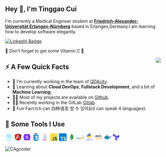 <h2>Hey 👋, I'm Tinggao Cui</h2>
<p>I'm currently a Medical Engineer student at <strong><a href="https://www.fau.de/">Friedrich-Alexander-Universität Erlangen-Nürnberg</a></strong> based in Erlangen,Germany.I am learning how to develop software elegantly.</p>
<p> <a href="https://www.linkedin.com/in/tinggao-c-1067b3221/"><img src="https://img.shields.io/badge/-@Tinggao Cui-0077B5?style=flat-square&amp;labelColor=0077B5&amp;logo=LinkedIn&amp;link=https://www.linkedin.com/in/tinggao-c-1067b3221/" alt="LinkedIn Badge"></a> </p>
<p>🍊 Don't forget to get some Vitamin C 🍊</p>
<img align="right" src="https://media1.giphy.com/media/13HgwGsXF0aiGY/giphy.gif" />
<h2>⚡️ A Few Quick Facts</h2>
<ul>
<!-- <li>🔭 I’m currently working on <a ">Cirrus</a>.</li> -->
<li>👯 I’m currently working in the team of <a href="(https://qdacity.com/)">QDAcity</a>.</li>
<li>🧐 Learning about <strong>Cloud DevOps</strong>, <strong>Fullstack Development</strong>, and a bit of <strong>Machine Learning</strong>.</li>
<li>👨‍💻 Most of my projects are available on <a href="https://github.com/CAgcoder">Github</a>.</li>
<li>👨‍💻 Recently working in the GitLab <a href="https://gitlab.com/CAgcoder">Gitlab</a>.</li>
<!-- <li>💬 Ping me about <strong>react, Angular, and cloud stuff</strong>.</li> -->
<!-- <li>📙 Check out my <a href="https://www.stanleylim.me/resume/resume.pdf">resume</a>.</li> -->
<li>🎉 Fun Fact:Ich can 四种语言 할 수 있어요(I can speak 4 languages). </li>
</ul>


<h2>🚀 Some Tools I Use</h2>
<p align="left">
<img src="https://raw.githubusercontent.com/devicons/devicon/master/icons/react/react-original-wordmark.svg" alt="react" width="25" height="25" />
<img src="https://raw.githubusercontent.com/devicons/devicon/master/icons/angularjs/angularjs-original.svg" alt="angular-js" width="25" height="25" />
<img src="https://raw.githubusercontent.com/devicons/devicon/master/icons/bootstrap/bootstrap-plain.svg" alt="bootstrap" width="25" height="25" />
<img src="https://raw.githubusercontent.com/devicons/devicon/master/icons/css3/css3-original-wordmark.svg" alt="css3" width="25" height="25" />
<!-- <img src="https://raw.githubusercontent.com/devicons/devicon/master/icons/gulp/gulp-plain.svg" alt="gulp" width="25" height="25" /> -->
<img src="https://raw.githubusercontent.com/devicons/devicon/master/icons/java/java-original-wordmark.svg" alt="java" width="25" height="25" />
<img src="https://raw.githubusercontent.com/devicons/devicon/master/icons/javascript/javascript-original.svg" alt="javascript" width="25" height="25" />
<img src="https://raw.githubusercontent.com/devicons/devicon/master/icons/typescript/typescript-original.svg" alt="typescript" width="25" height="25" />
<!-- <img src="https://raw.githubusercontent.com/devicons/devicon/master/icons/dot-net/dot-net-original.svg" alt=".NET" width="25" height="25" /> -->
<img src="https://raw.githubusercontent.com/devicons/devicon/master/icons/mongodb/mongodb-original.svg" alt="mongodb" width="25" height="25" />
<img src="https://raw.githubusercontent.com/devicons/devicon/master/icons/mysql/mysql-original-wordmark.svg" alt="mysql" width="25" height="25" />
<!-- <img src="https://raw.githubusercontent.com/devicons/devicon/master/icons/redis/redis-original-wordmark.svg" alt="redis" width="25" height="25" /> -->
<!-- <img src="https://raw.githubusercontent.com/devicons/devicon/master/icons/nodejs/nodejs-original-wordmark.svg" alt="nodejs" width="25" height="25" /> -->
<!-- <img src="https://www.vectorlogo.zone/logos/springio/springio-icon.svg" alt="spring" width="25" height="25" /> -->
<img src="https://raw.githubusercontent.com/devicons/devicon/master/icons/python/python-original-wordmark.svg" alt="python" width="25" height="25" />
<!-- <img src="https://raw.githubusercontent.com/devicons/devicon/master/icons/nginx/nginx-original.svg" alt="nginx" width="25" height="25" /> -->
<!-- <img src="https://raw.githubusercontent.com/devicons/devicon/master/icons/cucumber/cucumber-plain.svg" alt="cucumber" width="25" height="25" /> -->
<!-- <img src="https://raw.githubusercontent.com/devicons/devicon/master/icons/heroku/heroku-plain.svg" alt="heroku" width="25" height="25" /> -->
<!-- <img src="https://raw.githubusercontent.com/devicons/devicon/master/icons/travis/travis-plain.svg" alt="travis" width="25" height="25" /> -->
<img src="https://raw.githubusercontent.com/github/explore/80688e429a7d4ef2fca1e82350fe8e3517d3494d/topics/aws/aws.png" alt="aws" width="25" height="25" />
<!-- <img src="https://www.vectorlogo.zone/logos/google_cloud/google_cloud-icon.svg" alt="gcp" width="25" height="25" /> -->
<img src="https://raw.githubusercontent.com/devicons/devicon/master/icons/docker/docker-original.svg" alt="Docker" width="25" height="25" />
<!-- <img src="https://www.vectorlogo.zone/logos/kubernetes/kubernetes-icon.svg" alt="Kubernetes" width="25" height="25" /> -->
<img src="https://github.com/devicons/devicon/blob/master/icons/terraform/terraform-original.svg" alt="Terraform" width="25" height="25" />

<!-- <img src="https://cdn.jsdelivr.net/gh/devicons/devicon/icons/go/go-original.svg" alt="Go" width="25" height="25" /> -->
</p>
<img src="https://github-readme-stats.vercel.app/api?username=CAgcoder&show_icons=true&count_private=true" alt="CAgcoder" /></p>
<!-- <p><a href="http://hits.dwyl.com/spiderpig86/spiderpig86/spiderpig86.svg?style=flat-square"><img src="https://hits.dwyl.com/spiderpig86/spiderpig86/spiderpig86.svg?style=flat-square" alt="HitCount"></a></p> -->
<!--
**CAgcoder/CAgcoder** is a ✨ _special_ ✨ repository because its `README.md` (this file) appears on your GitHub profile.

Here are some ideas to get you started:

- 🔭 I’m currently working on .../
- 🌱 I’m currently learning ...
- 👯 I’m looking to collaborate on ...
- 🤔 I’m looking for help with ...
- 💬 Ask me about ...
- 📫 How to reach me: ...
- 😄 Pronouns: ...
- ⚡ Fun fact: ...
-->
